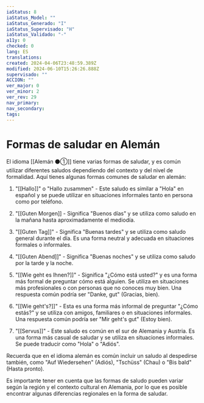 ```yaml
---
iaStatus: 8
iaStatus_Model: ""
iaStatus_Generado: "I"
iaStatus_Supervisado: "H"
iaStatus_Validado: "-"
a11y: 0
checked: 0
lang: ES
translations: 
created: 2024-04-06T23:48:59.389Z
modified: 2024-06-10T15:26:26.888Z
supervisado: ""
ACCION: ""
ver_major: 0
ver_minor: 2
ver_rev: 29
nav_primary: 
nav_secondary: 
tags:
---
```

# Formas de saludar en Alemán
	
El idioma [[Alemán ⚫①]] tiene varias formas de saludar, y es común utilizar diferentes saludos dependiendo del contexto y del nivel de formalidad. Aquí tienes algunas formas comunes de saludar en alemán:

1. "[[Hallo]]" o "Hallo zusammen" - Este saludo es similar a "Hola" en español y se puede utilizar en situaciones informales tanto en persona como por teléfono.
    
2. "[[Guten Morgen]] - Significa "Buenos días" y se utiliza como saludo en la mañana hasta aproximadamente el mediodía.
    
3. "[[Guten Tag]]" - Significa "Buenas tardes" y se utiliza como saludo general durante el día. Es una forma neutral y adecuada en situaciones formales o informales.
    
4. "[[Guten Abend]]" - Significa "Buenas noches" y se utiliza como saludo por la tarde y la noche.
    
5. "[[Wie geht es Ihnen?]]" - Significa "¿Cómo está usted?" y es una forma más formal de preguntar cómo está alguien. Se utiliza en situaciones más profesionales o con personas que no conoces muy bien. Una respuesta común podría ser "Danke, gut" (Gracias, bien).
    
6. "[[Wie geht's?]]" - Esta es una forma más informal de preguntar "¿Cómo estás?" y se utiliza con amigos, familiares o en situaciones informales. Una respuesta común podría ser "Mir geht's gut" (Estoy bien).
    
7. "[[Servus]]" - Este saludo es común en el sur de Alemania y Austria. Es una forma más casual de saludar y se utiliza en situaciones informales. Se puede traducir como "Hola" o "Adiós".
    

Recuerda que en el idioma alemán es común incluir un saludo al despedirse también, como "Auf Wiedersehen" (Adiós), "Tschüss" (Chau) o "Bis bald" (Hasta pronto).

Es importante tener en cuenta que las formas de saludo pueden variar según la región y el contexto cultural en Alemania, por lo que es posible encontrar algunas diferencias regionales en la forma de saludar.
